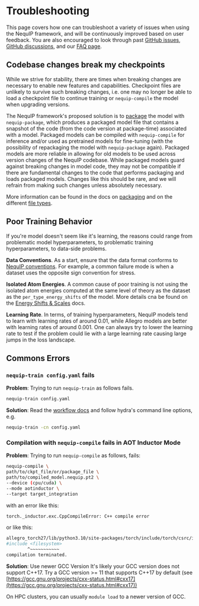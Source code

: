 # Troubleshooting

This page covers how one can troubleshoot a variety of issues when using the NequIP framework, and will be continuously improved based on user feedback.
You are also encouraged to look through past [GitHub issues](https://github.com/mir-group/nequip/issues), [GitHub discussions](https://github.com/mir-group/nequip/discussions), and our [FAQ page](faq.md).


## Codebase changes break my checkpoints

While we strive for stability, there are times when breaking changes are necessary to enable new features and capabilities.
Checkpoint files are unlikely to survive such breaking changes, i.e. one may no longer be able to load a checkpoint file to continue training or `nequip-compile` the model when upgrading versions.

The NequIP framework's proposed solution is to [package](workflow.md/#packaging) the model with `nequip-package`, which produces a packaged model file that contains a snapshot of the code (from the code version at package-time) associated with a model.
Packaged models can be compiled with `nequip-compile` for inference and/or used as pretrained models for fine-tuning (with the possibility of repackaging the model with `nequip-package` again).
Packaged models are more reliable in allowing for old models to be used across version changes of the NequIP codebase.
While packaged models guard against breaking changes in model code, they may not be compatible if there are fundamental changes to the code that performs packaging and loads packaged models.
Changes like this should be rare, and we will refrain from making such changes unless absolutely necessary.

More information can be found in the docs on [packaging](workflow.md/#packaging) and on the different [file types](files.md).

## Poor Training Behavior

If you're model doesn't seem like it's learning, the reasons could range from problematic model hyperparameters, to problematic training hyperparameters, to data-side problems.

**Data Conventions**. As a start, ensure that the data format conforms to [NequIP conventions](conventions.md). For example, a common failure mode is when a dataset uses the opposite sign convention for stress.

**Isolated Atom Energies**. A common cause of poor training is not using the isolated atom energies computed at the same level of theory as the dataset as the `per_type_energy_shifts` of the model. More details cna be found on the [Energy Shifts & Scales](model.md/#energy-shifts--scales) docs.

**Learning Rate**. In terms, of training hyperparameters, NequIP models tend to learn with learning rates of around 0.01, while Allegro models are better with learning rates of around 0.001.
One can always try to lower the learning rate to test if the problem could lie with a large learning rate causing large jumps in the loss landscape.


## Commons Errors

### `nequip-train config.yaml` fails

  **Problem**: Trying to run `nequip-train` as follows fails.
```bash
nequip-train config.yaml
```
  **Solution**: Read the [workflow docs](workflow.md) and follow hydra's command line options, e.g.
```bash
nequip-train -cn config.yaml
```

### Compilation with `nequip-compile` fails in AOT Inductor Mode

  **Problem**: Trying to run `nequip-compile` as follows, fails:
  ```bash
  nequip-compile \
  path/to/ckpt_file/or/package_file \
  path/to/compiled_model.nequip.pt2 \
  --device (cpu/cuda) \
  --mode aotinductor \
  --target target_integration
  ```

  with an error like this:
  ```bash
  torch._inductor.exc.CppCompileError: C++ compile error
  ```
  or like this:
  ```bash
  allegro_torch27/lib/python3.10/site-packages/torch/include/torch/csrc/inductor/aoti_include/common.h:4:10: fatal error: filesystem: No such file or directory
  #include <filesystem>
          ^~~~~~~~~~~~
  compilation terminated.
  ```
  
  **Solution**: Use newer GCC Version
  It's likely your GCC version does not support C++17. Try a GCC version >= 11 that supports C++17 by default (see [https://gcc.gnu.org/projects/cxx-status.html#cxx17](https://gcc.gnu.org/projects/cxx-status.html#cxx17)) 

  On HPC clusters, you can usually `module load` to a newer version of GCC.
